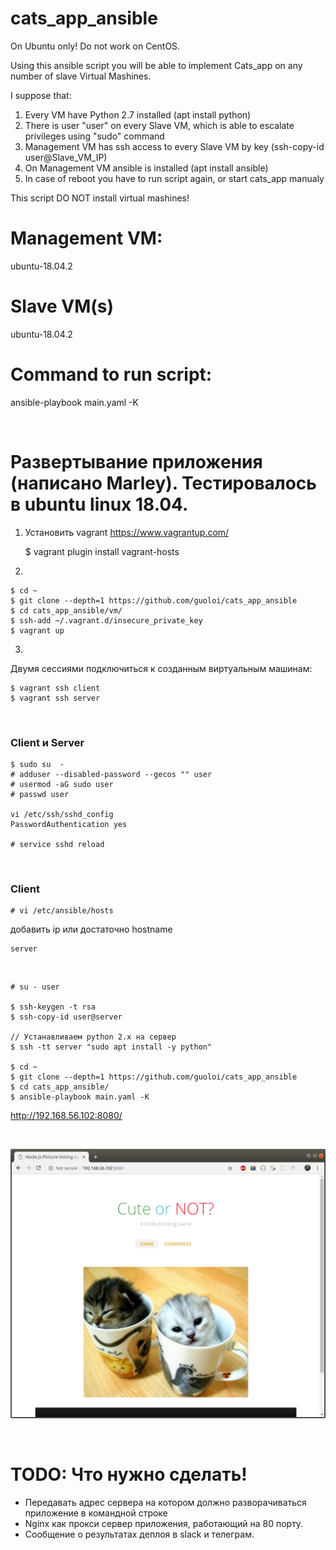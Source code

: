 # cats_app_ansible

On Ubuntu only! Do not work on CentOS.

Using this ansible script you will be able to implement Cats_app on any number of slave Virtual Mashines.

I suppose that:

1. Every VM have Python 2.7 installed (apt install python)
2. There is user "user" on every Slave VM, which is able to escalate privileges using "sudo" command
3. Management VM has ssh access to every Slave VM by key (ssh-copy-id user@Slave_VM_IP)
4. On Management VM ansible is installed (apt install ansible)
5. In case of reboot you have to run script again, or start cats_app manualy

This script DO NOT install virtual mashines!

# Management VM:

ubuntu-18.04.2

# Slave VM(s)

ubuntu-18.04.2

# Command to run script:

ansible-playbook main.yaml -K

<br/>

# Развертывание приложения (написано Marley). Тестировалось в ubuntu linux 18.04.

1.  Установить vagrant
    https://www.vagrantup.com/

    \$ vagrant plugin install vagrant-hosts

2)

    $ cd ~
    $ git clone --depth=1 https://github.com/guoloi/cats_app_ansible
    $ cd cats_app_ansible/vm/
    $ ssh-add ~/.vagrant.d/insecure_private_key
    $ vagrant up

3)

Двумя сессиями подключиться к созданным виртуальным машинам:

    $ vagrant ssh client
    $ vagrant ssh server

<br/>

### Client и Server

    $ sudo su  -
    # adduser --disabled-password --gecos "" user
    # usermod -aG sudo user
    # passwd user

    vi /etc/ssh/sshd_config
    PasswordAuthentication yes

    # service sshd reload

<br/>

### Client

    # vi /etc/ansible/hosts

добавить ip или достаточно hostname

    server

<br/>

    # su - user

    $ ssh-keygen -t rsa
    $ ssh-copy-id user@server

    // Устанавливаем python 2.x на сервер
    $ ssh -tt server "sudo apt install -y python"

    $ cd ~
    $ git clone --depth=1 https://github.com/guoloi/cats_app_ansible
    $ cd cats_app_ansible/
    $ ansible-playbook main.yaml -K

http://192.168.56.102:8080/

<br/>

![Application](/img/cat.png?raw=true)

<br/>

# TODO: Что нужно сделать!

- Передавать адрес сервера на котором должно разворачиваться приложение в командной строке
- Nginx как прокси сервер приложения, работающий на 80 порту.
- Сообщение о результатах деплоя в slack и телеграм.
